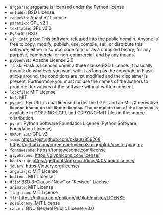 * `argparse`: argparse is licensed under the Python license
* `netaddr`: BSD License
* `requests`: Apache2 License
* `paramiko`: GPL v2.1
* `texttable`: GPL v3.0
* `PySocks`: BSD
* `win_inet_pton`: This software released into the public domain. Anyone is free to copy, modify, publish, use, compile, sell, or distribute this software, either in source code form or as a compiled binary, for any purpose, commercial or non-commercial, and by any means.
* `pyOpenSSL`: Apache License 2.0
* `flask`: Flask is licensed under a three clause BSD License. It basically means: do whatever you want with it as long as the copyright in Flask sticks around, the conditions are not modified and the disclaimer is present. Furthermore you must not use the names of the authors to promote derivatives of the software without written consent.
* `lockfile`: MIT License
* `bs4`: MIT
* `pycurl`: PycURL is dual licensed under the LGPL and an MIT/X derivative license based on the libcurl license. The complete text of the licenses is available in COPYING-LGPL and COPYING-MIT files in the source distribution.
* `pyspf`: Python Software Foundation License (Python Software Foundation License)
* `OWASP ZSC`: GPL v2
* `icmp`: https://gist.github.com/pklaus/856268, https://github.com/corentone/python3-ping/blob/master/ping.py
* `fontawesome`: https://fontawesome.com/license
* `glyphicons`: https://glyphicons.com/license/ 
* `bootstrap`: https://getbootstrap.com/docs/4.0/about/license/
* `jquery`: https://jquery.org/license/
* `angularjs`: MIT License
* `buttons`: MIT License
* `d3js`: BSD 3-Clause "New" or "Revised" License
* `animate`: MIT License
* `flag-icon`: MIT License
* `jit`: https://github.com/philogb/jit/blob/master/LICENSE
* `sqlalchemy`: MIT License
* `canari`: GNU General Public License v3.0
